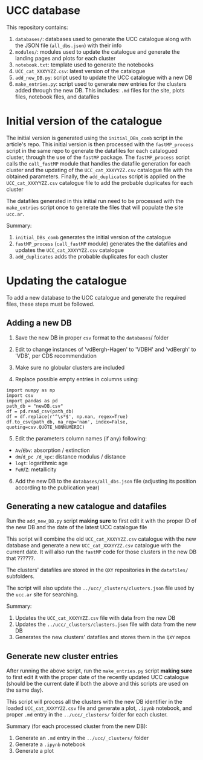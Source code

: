 # UCC database

This repository contains:

1. `databases/`: databases used to generate the UCC catalogue along with
   the JSON file (`all_dbs.json`) with their info
2. `modules/`:  modules used to update the catalogue and generate the landing
   pages and plots for each  cluster
3. `notebook.txt`: template used to generate the notebooks
4. `UCC_cat_XXXYYZZ.csv`: latest version of the catalogue
5. `add_new_DB.py`: script used to update the UCC catalogue with a new DB
6. `make_entries.py`: script used to generate new entries for the clusters
   added through the new DB. This includes: `.md` files for the site, plots
   files, notebook files, and datafiles


# Initial version of the catalogue

The initial version is generated using the `initial_DBs_comb` script in the
article's repo. This initial version is then processed with the `fastMP_process`
script in the same repo to generate the datafiles for each catalogued cluster,
through the use of the `fastMP` package. The `fastMP_process` script calls the
`call_fastMP` module that handles the datafile generation for each cluster and
the updating of the `UCC_cat_XXXYYZZ.csv` catalogue file with the obtained
parameters. Finally, the `add_duplicates` script is applied on the
`UCC_cat_XXXYYZZ.csv` catalogue file to add the probable duplicates for each
cluster

The datafiles generated in this initial run need to be processed with the
`make_entries` script once to generate the files that will populate the site
`ucc.ar`.

Summary:

1. `initial_DBs_comb` generates the initial version of the catalogue
2. `fastMP_process` (`call_fastMP` module) generates the the datafiles and
   updates the `UCC_cat_XXXYYZZ.csv` catalogue
3. `add_duplicates` adds the probable duplicates for each cluster


# Updating the catalogue

To add a new database to the UCC catalogue and generate the required files,
these steps must be followed.


## Adding a new DB

1. Save the new DB in proper `csv` format to the `databases`/ folder

2. Edit to change instances of 'vdBergh-Hagen' to 'VDBH' and 'vdBergh' to
'VDB', per CDS recommendation

3. Make sure no globular clusters are included

4. Replace possible empty entries in columns using:

```
import numpy as np
import csv
import pandas as pd
path_db = "newDB.csv"
df = pd.read_csv(path_db)
df = df.replace(r'^\s*$', np.nan, regex=True)
df.to_csv(path_db, na_rep='nan', index=False, quoting=csv.QUOTE_NONNUMERIC)
```

5. Edit the parameters column names (if any) following:
  - `Av`/`Ebv`: absorption / extinction
  - `dm`/`d_pc /d_kpc`: distance modulus / distance
  - `logt`: logarithmic age
  - `FeH`/`Z`: metallicity

6. Add the new DB to the `databases/all_dbs.json` file (adjusting its position
according to the publication year)


## Generating a new catalogue and datafiles

Run the `add_new_DB.py` script **making sure** to first edit it with the proper
ID of the new DB and the date of the latest UCC catalogue file

This script will combine the old `UCC_cat_XXXYYZZ.csv` catalogue with the new
database and generate a new `UCC_cat_XXXYYZZ.csv` catalogue with the
current date. It will also run the `fastMP` code for those clusters in the new
DB that ??????.

The clusters' datafiles are stored in the  `QXY` repositories in the
`datafiles/` subfolders.

The script will also update the `../ucc/_clusters/clusters.json` file used
by the `ucc.ar` site for searching.

Summary:

1. Updates the `UCC_cat_XXXYYZZ.csv` file with data from the new DB
2. Updates the `../ucc/_clusters/clusters.json` file with data from the new DB
3. Generates the new clusters' datafiles and stores them in the `QXY` repos


## Generate new cluster entries

After running the above script, run the `make_entries.py` script **making sure**
to first edit it with the proper date of the recently updated UCC catalogue
(should be the current date if both the above and this scripts are used on the
same day).

This script will process all the clusters with the new DB identifier in the
loaded `UCC_cat_XXXYYZZ.csv` file and generate a plot, `.ipynb` notebook, and
proper `.md` entry in the `../ucc/_clusters/` folder for each cluster.

Summary (for each processed cluster from the new DB):

1. Generate an `.md` entry in the `../ucc/_clusters/` folder
2. Generate a `.ipynb` notebook
3. Generate a plot